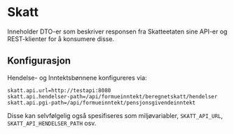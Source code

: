 Skatt
=====

Inneholder DTO-er som beskriver responsen fra Skatteetaten sine API-er og REST-klienter for å konsumere disse.

## Konfigurasjon

Hendelse- og Inntektsbønnene konfigureres via:

```
skatt.api.url=http://testapi:8080
skatt.api.hendelser-path=/api/formueinntekt/beregnetskatt/hendelser
skatt.api.pgi-path=/api/formueinntekt/pensjonsgivendeinntekt
```

Disse kan selvfølgelig også spesifiseres som miljøvariabler, `SKATT_API_URL`, `SKATT_API_HENDELSER_PATH` osv.